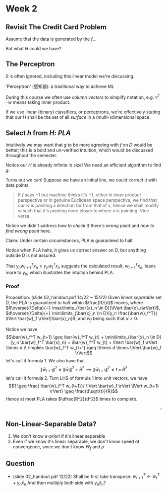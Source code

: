 # Week 2

## Revisit The Credit Card Problem

Assume that the data is generated by the $f$...

But what $H$ could we have?

## The Perceptron

$0$ is often ignored, including this linear model we're discussing.

'Perceptron' (感知器): a traditional way to achieve ML

During this course we often use *column vectors* to simplify notation, e.g. $v^{T} \cdot w$ means taking inner product.

If we use linear (binary) classifiers, or perceptrons, we're effectively stating that our $H$ shall be the set of all *surface* in a (multi-)dimensional space.

## Select $h$ from $H$: *PLA*

Intuitively we may want that $g$ to be more agreeing with $f$ on $D$ would be better; this is a bold and un-verified intuition, which would be discussed throughout the semester.

Notice our $H$ is already infinite in size! We need an efficient algorithm to find $g$.

Turns out we can! Suppose we have an initial line, we could correct it with data points.

> If $f$ says $+1$ but machine thinks it's $-1$, either in *inner product* perspective or in genuine Euclidean space perspective, we find that our $w$ is pointing a direction far from that of $x$, hence we shall modify $w$ such that it's pointing more closer to where $x$ is pointing. Vice versa.

Notice we didn't address *how to check if there's wrong point* and *how to find wrong point* here.

Claim: Under certain circumstances, PLA is guaranteed to halt

Notice when PLA halts, it gives us correct answer on $D$, but anything outside $D$ is not assured.

That $y_n w^{T}_{t+1} x_n \geq y_n w^{T}_{t} x_n$ suggests the calculated result, $w^{T}_{t+1} x_n$, leans more to $y_n$, which illustrates the intuition behind PLA.

### Proof

Proposition: (slide 02_handout.pdf 14/22 ~ 15/22)
Given *linear separable* set $D$, the PLA is guaranteed to halt within $\frac{R}{d}$ moves, where $R\overset{\Delta}{=} \max\limits_{\bar{x}_n \in D}{\lVert \bar{x}_n\rVert}$, $d\overset{\Delta}{=} \min\limits_{\bar{x}_n \in D}{y_n \frac{\bar{w}_f^T}{ \lVert \bar{w}_f \rVert}\bar{x}_n}$, and $\bar{w}_f$ being such that $d>0$.

Notice we have $$\bar{w}_f^T w_{t+1} \geq \bar{w}_f^T w_{t} + \min\limits_{\bar{x}_n \in D}{y_n \bar{w}_f^T \bar{x}_n} = \bar{w}_f^T w_{t} + \lVert \bar{w}_f \rVert \times d \\ \implies \bar{w}_f^T w_{t+1} \geq t\times d \times \lVert \bar{w}_f \rVert$$ let's call it formula 1.
We also have that $${\lVert \bar{w}_{t+1} \rVert}^2 \leq {\lVert \bar{w}_{t} \rVert}^2 + R^2 \implies {\lVert \bar{w}_{t+1} \rVert}^2 \leq t\times R^2$$ let's call it formula 2.
Turn $\text{LHS}$ of formula 1 into unit vectors, we have $$1 \geq \frac{ \bar{w}_f^T w_{t+1}}{ \lVert \bar{w}_f \rVert \lVert w_{t+1} \rVert} \geq \frac{d\sqrt{t}}{R}$$
Hence at most PLA takes $\dfrac{R^2}{d^2}$ times to complete.<div style="text-align: right">$\square$</div>

## Non-Linear-Separable Data?

1. We don't know a-priori if it's linear separable
2. Even if we know it's linear separable, we don't know speed of convergence, since we don't know $W_f$ and $\rho$

## Question

- (slide 02_handout.pdf 12/22)
  Shall be first take transpose: $w_{t+1}^{T} \leftarrow w_{t}^T + y_n\bar{x}_n$
  And then multiply both side with $y_n \bar{x}_n$?